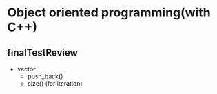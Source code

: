# Object oriented programming(with C++)
## finalTestReview
- vector
	- push_back()
	- size() (for iteration) 
